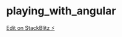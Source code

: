 # playing_with_angular

[Edit on StackBlitz ⚡️](https://stackblitz.com/edit/stackblitz-starters-u1hokf)